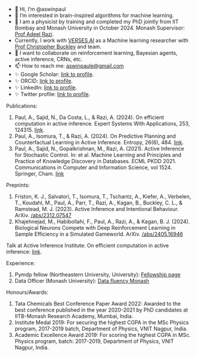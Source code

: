 - 👋 Hi, I’m @aswinpaul
- 👀 I’m interested in brain-inspired algorithms for machine learning.
- 🌱 I am a physicist by training and completed my PhD jointly from IIT Bombay and Monash University in October 2024. Monash Supervisor: [Prof Adeel Razi](https://research.monash.edu/en/persons/adeel-razi).
- Currently, I work with [VERSES AI](https://www.verses.ai/) as a Machine learning researcher with [Prof Christopher Buckley](https://profiles.sussex.ac.uk/p108674-christopher-buckley) and team.
- 💞️ I want to collaborate on reinforcement learning, Bayesian agents, active inference, CRNs, etc.
- 📫 How to reach me: aswinpaule@gmail.com
- :sparkles: Google Scholar: [link to profile](https://scholar.google.com/citations?user=Omg4Gphl7T8C&hl=en&oi=sra).
- :sparkles: ORCID: [link to profile](https://orcid.org/0000-0002-8559-4711).
- :sparkles: LinkedIn: [link to profile](https://www.linkedin.com/in/aswinpaul/).
- :sparkles: Twitter profile: [link to profile](https://twitter.com/aswinpaule).

Publications:
1. Paul, A., Sajid, N., Da Costa, L., & Razi, A. (2024). On efficient computation in active inference. Expert Systems With Applications, 253, 124315. [link](https://doi.org/10.1016/j.eswa.2024.124315).
2. Paul, A., Isomura, T., & Razi, A. (2024). On Predictive Planning and Counterfactual Learning in Active Inference. Entropy, 26(6), 484. [link](https://doi.org/10.3390/e26060484).
3. Paul, A., Sajid, N., Gopalkrishnan, M., Razi, A. (2021). Active Inference for Stochastic Control. In: et al. Machine Learning and Principles and Practice of Knowledge Discovery in Databases. ECML PKDD 2021. Communications in Computer and Information Science, vol 1524. Springer, Cham. [link](https://doi.org/10.1007/978-3-030-93736-2_47)

Preprints:
1. Friston, K. J., Salvatori, T., Isomura, T., Tschantz, A., Kiefer, A., Verbelen, T., Koudahl, M., Paul, A., Parr, T., Razi, A., Kagan, B., Buckley, C. L., & Ramstead, M. J. (2023). Active Inference and Intentional Behaviour. ArXiv. [/abs/2312.07547](https://arxiv.org/abs/2312.07547)
2. Khajehnejad, M., Habibollahi, F., Paul, A., Razi, A., & Kagan, B. J. (2024). Biological Neurons Compete with Deep Reinforcement Learning in Sample Efficiency in a Simulated Gameworld. ArXiv. [/abs/2405.16946](https://arxiv.org/abs/2405.16946)

Talk at Active Inference Institute: On efficient computation in active inference: [link](https://www.youtube.com/watch?v=CEKWhxnH3-E).

Experience:

1. Pymdp fellow (Northeastern University, University): [Fellowship page](https://brennanklein.com/pymdp)
2. Data Officer (Monash University): [Data fluency Monash](https://www.monash.edu/data-fluency/home)

Honours/Awards:

1. Tata Chemicals Best Conference Paper Award 2022: Awarded to the best conference published in the year 2020-2021 by PhD candidates at IITB-Monash Research Academy, Mumbai, India.
2. Institute Medal 2019: For securing the highest CGPA in the MSc Physics program, 2017-2019 batch, Department of Physics, VNIT Nagpur, India.
3. Academic Excellence Award 2019: For scoring the highest CGPA in MSc. Physics program, batch: 2017-2019, Department of Physics, VNIT Nagpur, India.
